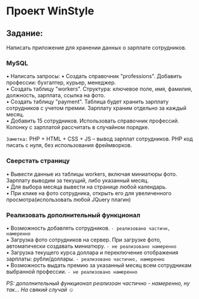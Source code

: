 # Проект WinStyle

## Задание:
Написать приложение для хранении данных о зарплате сотрудников.
### MySQL
•	Написать запросы:
•	Создать справочник "professions". Добавить профессии: бухгалтер, курьер, менеджер.<br>
•	Создать таблицу "workers". Структура: ключевое поле, имя, фамилия, должность, зарплата, ссылка на фото.<br>
•	Создать таблицу "payment". Таблица будет хранить зарплату сотрудников с учетом премии. Зарплату храним отдельно за каждый месяц.<br>
•	Добавить 15 сотрудников. Использовать справочник профессий. Колонку с зарплатой рассчитать в случайном порядке.<br>

`Заметка:`
PHP + HTML + CSS + JS – вывод зарплат сотрудников.
PHP код писать с нуля, без использования фреймворков.

### Сверстать страницу
• Вывести данные из таблицы workers, включая миниатюры фото. Зарплату выводим за текущий, либо указанный месяц.<br>
•	Для выбора месяца вывести на странице любой календарь.<br>
•	При клике на фото сотрудника, открыть его для увеличенного просмотра(использовать любой JQuery плагин)<br>

### Реализовать дополнительный функционал
•	Возможность добавлять сотрудников. `- реализовано частичн, намеренно`<br>
•	Загрузка фото сотрудников на сервер. При загрузке фото, автоматически создавать миниатюру. `- не реализовано намеренно`<br>
•	Загрузка текущего курса доллара и переключение отображения зарплаты: рубли/доллары. `- реализовано частично, намеренно`<br>
•	Возможность выдать премию за указанный месяц всем сотрудникам выбранной профессии. `- не реализовано намеренно`<br>

*PS: дополнительный функционал реализоан частично - намеренно, ну так... На свякий случай ☺*